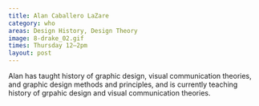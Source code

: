 ```yaml
---
title: Alan Caballero LaZare
category: who
areas: Design History, Design Theory
image: 8-drake_02.gif
times: Thursday 12–2pm
layout: post
---
```

Alan has taught history of graphic design, visual communication theories, and graphic design methods and principles, and is currently teaching history of grpahic design and visual communication theories. 